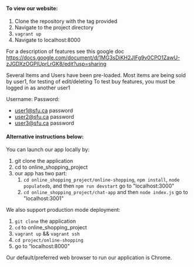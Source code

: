 #### To view our website:

1. Clone the repository with the tag provided
2. Navigate to the project directory
3. `vagrant up`
4. Navigate to localhost:8000

For a description of features see this google doc
https://docs.google.com/document/d/1MG3sDiKH2JIFg9v0CPO1ZawU-zJGDXzOGPIUprLrGK8/edit?usp=sharing

Several Items and Users have been pre-loaded. Most items are being sold by user1, for testing of edit/deleting
To test buy features, you must be logged in as another user1

Username:				Password:
* user1@sfu.ca		password
* user2@sfu.ca		password
* user3@sfu.ca		password



#### Alternative instructions below:

You can launch our app locally by:
1. git clone the application
2. cd to online_shopping_project
3. our app has two part:
	1. `cd online_shopping_project/online-shopping`,
		 `npm install`,
		 `node populatedb`, and then `npm run devstart`
		 go to "localhost:3000"
	2. `cd online_shopping_project/chat-app` and then `node index.js`
		 go to "localhost:3001"

We also support production mode deployment:
1. `git clone` the application
2. `cd` to online_shopping_project
3. `vagrant up` && `vagrant ssh`
4. `cd project/online-shopping`
5. go to “localhost:8000"

Our default/preferred web browser to run our application is Chrome.
